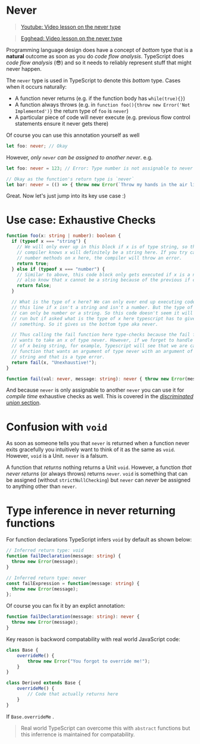 # Never
> [Youtube: Video lesson on the never type](https://www.youtube.com/watch?v=aldIFYWu6xc)

> [Egghead: Video lesson on the never type](https://egghead.io/lessons/typescript-use-the-never-type-to-avoid-code-with-dead-ends-using-typescript)

Programming language design does have a concept of *bottom* type that is a **natural** outcome as soon as you do *code flow analysis*. TypeScript does *code flow analysis* (😎) and so it needs to reliably represent stuff that might never happen.

The `never` type is used in TypeScript to denote this *bottom* type. Cases when it occurs naturally:

* A function never returns (e.g. if the function body has `while(true){}`)
* A function always throws (e.g. in `function foo(){throw new Error('Not Implemented')}` the return type of `foo` is `never`)
* A particular piece of code will never execute (e.g. previous flow control statements ensure it never gets there)


Of course you can use this annotation yourself as well

```ts
let foo: never; // Okay
```

However, *only `never` can be assigned to another never*. e.g.

```ts
let foo: never = 123; // Error: Type number is not assignable to never

// Okay as the function's return type is `never`
let bar: never = (() => { throw new Error(`Throw my hands in the air like I just don't care`) })();
```

Great. Now let's just jump into its key use case :)

# Use case: Exhaustive Checks


```ts
function foo(x: string | number): boolean {
  if (typeof x === "string") {
    // We will only ever up in this block if x is of type string, so the
    // compiler knows x will definitely be a string here. If you try calling
    // number methods on x here, the compiler will throw an error.
    return true;
  } else if (typeof x === "number") {
    // Similar to above, this code block only gets executed if x is a number. We
    // also know that x cannot be a string because of the previous if check.
    return false;
  }

  // What is the type of x here? We can only ever end up executing code past
  // this line if x isn't a string and isn't a number. But the type of x says it
  // can only be number or a string. So this code doesn't seem it will ever
  // run but if asked what is the type of x here typescript has to give us
  // something. So it gives us the bottom type aka never.

  // Thus calling the fail function here type-checks because the fail function
  // wants to take an x of type never. However, if we forget to handle the case
  // of x being string, for example, Typescript will see that we are calling a
  // function that wants an argument of type never with an argument of type
  // string and that is a type error.
  return fail(x, "Unexhaustive!");
}

function fail(val: never, message: string): never { throw new Error(message); }
```

And because `never` is only assignable to another `never` you can use it for *compile time* exhaustive checks as well. This is covered in the [*discriminated union* section](./discriminated-unions.md).

# Confusion with `void`

As soon as someone tells you that `never` is returned when a function never exits gracefully you intuitively want to think of it as the same as `void`. However, `void` is a Unit. `never` is a falsum.

A function that *returns* nothing returns a Unit `void`. However, a function *that never returns* (or always throws) returns `never`. `void` is something that can be assigned (without `strictNullChecking`) but `never` can *never* be assigned to anything other than `never`.

# Type inference in never returning functions

For function declarations TypeScript infers `void` by default as shown below:

```ts
// Inferred return type: void
function failDeclaration(message: string) {
  throw new Error(message);
}

// Inferred return type: never
const failExpression = function(message: string) {
  throw new Error(message);
};
```

Of course you can fix it by an explict annotation: 

```ts
function failDeclaration(message: string): never {
  throw new Error(message);
}
```

Key reason is backword compatability with real world JavaScript code: 

```ts
class Base {
    overrideMe() {
        throw new Error("You forgot to override me!");
    }
}

class Derived extends Base {
    overrideMe() {
        // Code that actually returns here
    }
}
```

If `Base.overrideMe` . 

> Real world TypeScript can overcome this with `abstract` functions but this inferrence is maintained for compatability.

<!--
PR: https://github.com/Microsoft/TypeScript/pull/8652
Issue : https://github.com/Microsoft/TypeScript/issues/3076
Concept : https://en.wikipedia.org/wiki/Bottom_type
-->

